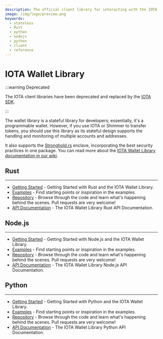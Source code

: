 ```yaml
---
description: The official client library for interacting with the IOTA Tangle allows you to create blocks and transactions, sign transactions, generate addresses, and interact with an IOTA node.
image: /img/logo/preview.png
keywords:
  - stateless
  - Rust
  - python
  - nodejs
  - python
  - client
  - reference
---
```


# IOTA Wallet Library

:::warning Deprecated

The IOTA client libraries have been deprecated and replaced by the [IOTA SDK](/iota-sdk/welcome).

:::

The wallet library is a stateful library for developers; essentially, it's a programmable wallet. However, if you use IOTA or Shimmer to transfer tokens, you should use this library as its stateful design supports the handling and monitoring of multiple accounts and addresses.

It also supports the [Stronghold.rs](https://github.com/iotaledger/stronghold.rs) enclave, incorporating the best security practices in one package. You can read more about the [IOTA Wallet Library documentation in our wiki](/develop/wallet.rs/welcome).

## Rust

---

- [Getting Started](/wallet.rs/develop/libraries/rust/getting_started) - Getting Started with Rust and the IOTA Wallet Library.
- [Examples](/wallet.rs/develop/libraries/rust/examples) - Find starting points or inspiration in the examples.
- [Repository](https://github.com/iotaledger/wallet.rs/tree/develop) - Browse through the code and learn what's happening behind the scenes. Pull requests are very welcome!
- [API Documentation](/wallet.rs/develop/libraries/rust/api_reference) - The IOTA Wallet Library Rust API Documentation.

## Node.js

---

- [Getting Started](/wallet.rs/develop/libraries/nodejs/getting_started) - Getting Started with Node.js and the IOTA Wallet Library.
- [Examples](/wallet.rs/develop/libraries/nodejs/examples) - Find starting points or inspiration in the examples.
- [Repository](https://github.com/iotaledger/wallet.rs/tree/develop/bindings/nodejs) - Browse through the code and learn what's happening behind the scenes. Pull requests are very welcome!
- [API Documentation](/wallet.rs/develop/libraries/nodejs/api_reference) - The IOTA Wallet Library Node.js API Documentation.

## Python

---

- [Getting Started](/wallet.rs/develop/libraries/python/getting_started) - Getting Started with Python and the IOTA Wallet Library.
- [Examples](/wallet.rs/develop/libraries/python/examples) - Find starting points or inspiration in the examples.
- [Repository](https://github.com/iotaledger/wallet.rs/tree/develop/bindings/python) - Browse through the code and learn what's happening behind the scenes. Pull requests are very welcome!
- [API Documentation](/wallet.rs/develop/libraries/python/api_reference) - The IOTA Wallet Library Python API Documentation.
